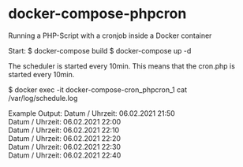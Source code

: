 # docker-compose-phpcron
Running a PHP-Script with a cronjob inside a Docker container

Start:
$ docker-compose build
$ docker-compose up -d

The scheduler is started every 10min. This means that the cron.php is started every 10min.

$  docker exec -it docker-compose-cron_phpcron_1 cat /var/log/schedule.log

Example Output:
Datum / Uhrzeit: 06.02.2021 21:50<br>
Datum / Uhrzeit: 06.02.2021 22:00<br>
Datum / Uhrzeit: 06.02.2021 22:10<br>
Datum / Uhrzeit: 06.02.2021 22:20<br>
Datum / Uhrzeit: 06.02.2021 22:30<br>
Datum / Uhrzeit: 06.02.2021 22:40<br>
